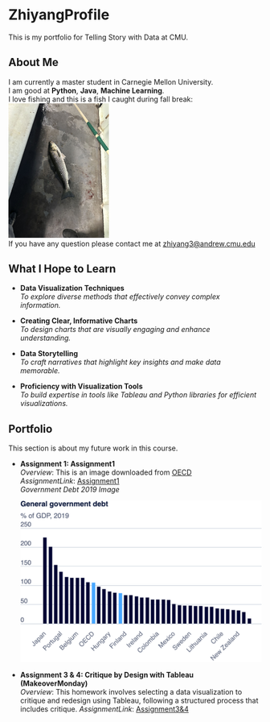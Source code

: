 # ZhiyangProfile
This is my portfolio for Telling Story with Data at CMU.
## About Me
I am currently a master student in Carnegie Mellon University.  
I am good at **Python**, **Java**, **Machine Learning**.  
I love fishing and this is a fish I caught during fall break:  
<img src="8b5b8b065dab558dc35ce6587694024.jpg" alt="Description" width="200"/>  
If you have any question please contact me at [zhiyang3@andrew.cmu.edu](zhiyang3@andrew.cmu.edu)

## What I Hope to Learn
- **Data Visualization Techniques**  
  _To explore diverse methods that effectively convey complex information._

- **Creating Clear, Informative Charts**  
  _To design charts that are visually engaging and enhance understanding._

- **Data Storytelling**  
  _To craft narratives that highlight key insights and make data memorable._

- **Proficiency with Visualization Tools**  
  _To build expertise in tools like Tableau and Python libraries for efficient visualizations._


## Portfolio  
This section is about my future work in this course.  
- **Assignment 1: Assignment1**  
  _Overview_: This is an image downloaded from [OECD](https://www.oecd.org/en/data/indicators/general-government-debt.html?oecdcontrol-3122613a85-var3=2019)  
  _AssignmentLink_: [Assignment1](/Assignment1.md)  
  _Government Debt 2019 Image_  
    
  <img src="export-2024-11-05T01_23_27.282Z.png" alt="Description" width="500"/>
  

- **Assignment 3 & 4: Critique by Design with Tableau (MakeoverMonday)**  
  _Overview_: This homework involves selecting a data visualization to critique and redesign using Tableau, following a structured process that includes critique.
  _AssignmentLink_: [Assignment3&4](/Assignment3&4.md)  
  

